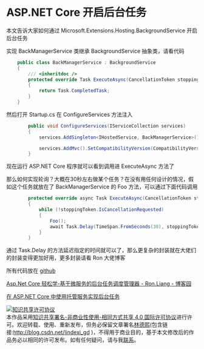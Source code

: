 # ASP.NET Core 开启后台任务

本文告诉大家如何通过 Microsoft.Extensions.Hosting.BackgroundService  开启后台任务

<!--more-->
<!-- csdn -->
<!-- 标签：asp,aspdotnetcore,dotnetcore -->

实现 BackManagerService 类继承 BackgroundService 抽象类，请看代码

```csharp
    public class BackManagerService : BackgroundService
    {
        /// <inheritdoc />
        protected override Task ExecuteAsync(CancellationToken stoppingToken)
        {
            return Task.CompletedTask;
        }
    }
```

然后打开 Startup.cs 在 ConfigureServices 方法注入

```csharp
        public void ConfigureServices(IServiceCollection services)
        {
            services.AddSingleton<IHostedService, BackManagerService>();

            services.AddMvc().SetCompatibilityVersion(CompatibilityVersion.Version_2_1);
        }
```

现在运行 ASP.NET Core 程序就可以看到调用进 ExecuteAsync 方法了

那么如何实现轮询？大概在30秒左右做某个任务？在没有用任何设计的情况，假如这个任务就放在了 BackManagerService 的 Foo 方法，可以通过下面代码调用

```csharp
        protected override async Task ExecuteAsync(CancellationToken stoppingToken)
        {
            while (!stoppingToken.IsCancellationRequested)
            {
                Foo();
                await Task.Delay(TimeSpan.FromSeconds(30), stoppingToken);
            }
        }
```

通过 Task.Delay 的方法延迟指定的时间就可以了，那么更复杂的封装就在大佬们的封装变得更加好用，更多封装请看 Ron 大佬博客

所有代码放在 [github](https://github.com/lindexi/lindexi_gd/tree/8260ae90d65d616e284b54841e2f95ca6a34f8a3/KorburxetiCheewharorwale )

[Asp.Net Core 轻松学-基于微服务的后台任务调度管理器 - Ron.Liang - 博客园](https://www.cnblogs.com/viter/p/10078488.html )

[在 ASP.NET Core 中使用托管服务实现后台任务](https://docs.microsoft.com/zh-cn/aspnet/core/fundamentals/host/hosted-services?view=aspnetcore-2.2 )

<a rel="license" href="http://creativecommons.org/licenses/by-nc-sa/4.0/"><img alt="知识共享许可协议" style="border-width:0" src="https://i.creativecommons.org/l/by-nc-sa/4.0/88x31.png" /></a><br />本作品采用<a rel="license" href="http://creativecommons.org/licenses/by-nc-sa/4.0/">知识共享署名-非商业性使用-相同方式共享 4.0 国际许可协议</a>进行许可。欢迎转载、使用、重新发布，但务必保留文章署名[林德熙](http://blog.csdn.net/lindexi_gd)(包含链接:http://blog.csdn.net/lindexi_gd )，不得用于商业目的，基于本文修改后的作品务必以相同的许可发布。如有任何疑问，请与我[联系](mailto:lindexi_gd@163.com)。
